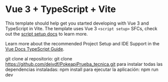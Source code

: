 # Vue 3 + TypeScript + Vite

This template should help get you started developing with Vue 3 and TypeScript in Vite. The template uses Vue 3 `<script setup>` SFCs, check out the [script setup docs](https://v3.vuejs.org/api/sfc-script-setup.html#sfc-script-setup) to learn more.

Learn more about the recommended Project Setup and IDE Support in the [Vue Docs TypeScript Guide](https://vuejs.org/guide/typescript/overview.html#project-setup).

git clone al repositorio: 
git clone https://github.com/deivdf/PokeapiPrueba_tecnica.git
para instalar todas las dependencias instaladas:
npm install
para ejecutar la aplicación: 
npm run dev